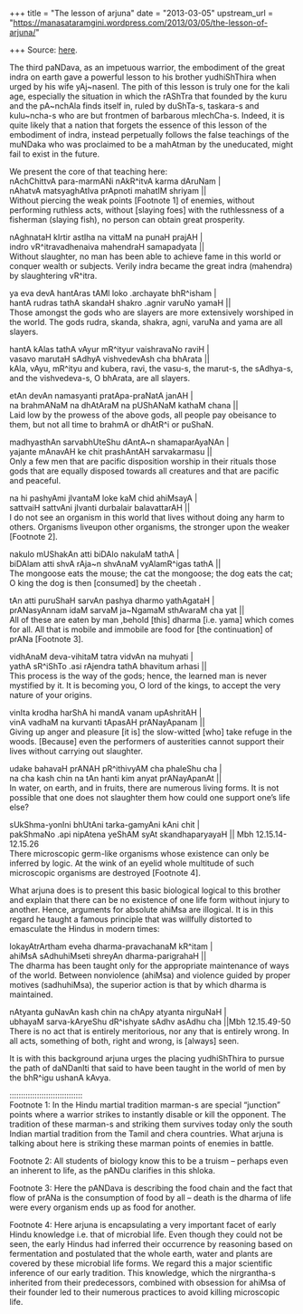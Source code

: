 +++
title = "The lesson of arjuna"
date = "2013-03-05"
upstream_url = "https://manasataramgini.wordpress.com/2013/03/05/the-lesson-of-arjuna/"

+++
Source: [here](https://manasataramgini.wordpress.com/2013/03/05/the-lesson-of-arjuna/).

The third paNDava, as an impetuous warrior, the embodiment of the great indra on earth gave a powerful lesson to his brother yudhiShThira when urged by his wife yAj\~nasenI. The pith of this lesson is truly one for the kali age, especially the situation in which the rAShTra that founded by the kuru and the pA\~nchAla finds itself in, ruled by duShTa-s, taskara-s and kulu\~ncha-s who are but frontmen of barbarous mlechCha-s. Indeed, it is quite likely that a nation that forgets the essence of this lesson of the embodiment of indra, instead perpetually follows the false teachings of the muNDaka who was proclaimed to be a mahAtman by the uneducated, might fail to exist in the future.

We present the core of that teaching here:  
nAchChittvA para-marmANi nAkR^itvA karma dAruNam \|  
nAhatvA matsyaghAtIva prApnoti mahatIM shriyam \|\|  
Without piercing the weak points \[Footnote 1\] of enemies, without performing ruthless acts, without \[slaying foes\] with the ruthlessness of a fisherman (slaying fish), no person can obtain great prosperity.

nAghnataH kIrtir astIha na vittaM na punaH prajAH \|  
indro vR^itravadhenaiva mahendraH samapadyata \|\|  
Without slaughter, no man has been able to achieve fame in this world or conquer wealth or subjects. Verily indra became the great indra
(mahendra) by slaughtering vR^itra.

ya eva devA hantAras tAMl loko .archayate bhR^isham \|  
hantA rudras tathA skandaH shakro .agnir varuNo yamaH \|\|  
Those amongst the gods who are slayers are more extensively worshiped in the world. The gods rudra, skanda, shakra, agni, varuNa and yama are all slayers.

hantA kAlas tathA vAyur mR^ityur vaishravaNo raviH \|  
vasavo marutaH sAdhyA vishvedevAsh cha bhArata \|\|  
kAla, vAyu, mR^ityu and kubera, ravi, the vasu-s, the marut-s, the sAdhya-s, and the vishvedeva-s, O bhArata, are all slayers.

etAn devAn namasyanti pratApa-praNatA janAH \|  
na brahmANaM na dhAtAraM na pUShANaM kathaM chana \|\|  
Laid low by the prowess of the above gods, all people pay obeisance to them, but not all time to brahmA or dhAtR^i or puShaN.

madhyasthAn sarvabhUteShu dAntA\~n shamaparAyaNAn \|  
yajante mAnavAH ke chit prashAntAH sarvakarmasu \|\|  
Only a few men that are pacific disposition worship in their rituals those gods that are equally disposed towards all creatures and that are pacific and peaceful.

na hi pashyAmi jIvantaM loke kaM chid ahiMsayA \|  
sattvaiH sattvAni jIvanti durbalair balavattarAH \|\|  
I do not see an organism in this world that lives without doing any harm to others. Organisms liveupon other organisms, the stronger upon the weaker \[Footnote 2\].

nakulo mUShakAn atti biDAlo nakulaM tathA \|  
biDAlam atti shvA rAja\~n shvAnaM vyAlamR^igas tathA \|\|  
The mongoose eats the mouse; the cat the mongoose; the dog eats the cat; O king the dog is then \[consumed\] by the cheetah .

tAn atti puruShaH sarvAn pashya dharmo yathAgataH \|  
prANasyAnnam idaM sarvaM ja\~NgamaM sthAvaraM cha yat \|\|  
All of these are eaten by man ,behold \[this\] dharma \[i.e. yama\] which comes for all. All that is mobile and immobile are food for \[the continuation\] of prANa \[Footnote 3\].

vidhAnaM deva-vihitaM tatra vidvAn na muhyati \|  
yathA sR^iShTo .asi rAjendra tathA bhavitum arhasi \|\|  
This process is the way of the gods; hence, the learned man is never mystified by it. It is becoming you, O lord of the kings, to accept the very nature of your origins.

vinIta krodha harShA hi mandA vanam upAshritAH \|  
vinA vadhaM na kurvanti tApasAH prANayApanam \|\|  
Giving up anger and pleasure \[it is\] the slow-witted \[who\] take refuge in the woods. \[Because\] even the performers of austerities cannot support their lives without carrying out slaughter.

udake bahavaH prANAH pR^ithivyAM cha phaleShu cha \|  
na cha kash chin na tAn hanti kim anyat prANayApanAt \|\|  
In water, on earth, and in fruits, there are numerous living forms. It is not possible that one does not slaughter them how could one support one’s life else?

sUkShma-yonIni bhUtAni tarka-gamyAni kAni chit \|  
pakShmaNo .api nipAtena yeShAM syAt skandhaparyayaH \|\| Mbh 12.15.14-12.15.26  
There microscopic germ-like organisms whose existence can only be inferred by logic. At the wink of an eyelid whole multitude of such microscopic organisms are destroyed \[Footnote 4\].

What arjuna does is to present this basic biological logical to this brother and explain that there can be no existence of one life form without injury to another. Hence, arguments for absolute ahiMsa are illogical. It is in this regard he taught a famous principle that was willfully distorted to emasculate the Hindus in modern times:

lokayAtrArtham eveha dharma-pravachanaM kR^itam \|  
ahiMsA sAdhuhiMseti shreyAn dharma-parigrahaH \|\|  
The dharma has been taught only for the appropriate maintenance of ways of the world. Between nonviolence (ahiMsa) and violence guided by proper motives (sadhuhiMsa), the superior action is that by which dharma is maintained.

nAtyanta guNavAn kash chin na chApy atyanta nirguNaH \|  
ubhayaM sarva-kAryeShu dR^ishyate sAdhv asAdhu cha \|\|Mbh 12.15.49-50  
There is no act that is entirely meritorious, nor any that is entirely wrong. In all acts, something of both, right and wrong, is \[always\] seen.

It is with this background arjuna urges the placing yudhiShThira to pursue the path of daNDanIti that said to have been taught in the world of men by the bhR^igu ushanA kAvya.

::::::::::::::::::::::::::::::::  
Footnote 1: In the Hindu martial tradition marman-s are special “junction” points where a warrior strikes to instantly disable or kill the opponent. The tradition of these marman-s and striking them survives today only the south Indian martial tradition from the Tamil and chera countries. What arjuna is talking about here is striking these marman points of enemies in battle.

Footnote 2: All students of biology know this to be a truism – perhaps even an inherent to life, as the pANDu clarifies in this shloka.

Footnote 3: Here the pANDava is describing the food chain and the fact that flow of prANa is the consumption of food by all – death is the dharma of life were every organism ends up as food for another.

Footnote 4: Here arjuna is encapsulating a very important facet of early Hindu knowledge i.e. that of microbial life. Even though they could not be seen, the early Hindus had inferred their occurrence by reasoning based on fermentation and postulated that the whole earth, water and plants are covered by these microbial life forms. We regard this a major scientific inference of our early tradition. This knowledge, which the nirgrantha-s inherited from their predecessors, combined with obsession for ahiMsa of their founder led to their numerous practices to avoid killing microscopic life.

